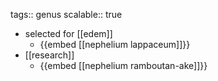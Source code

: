 tags:: genus
scalable:: true

- selected for [[edem]]
	- {{embed [[nephelium lappaceum]]}}
- [[research]]
	- {{embed [[nephelium ramboutan-ake]]}}
